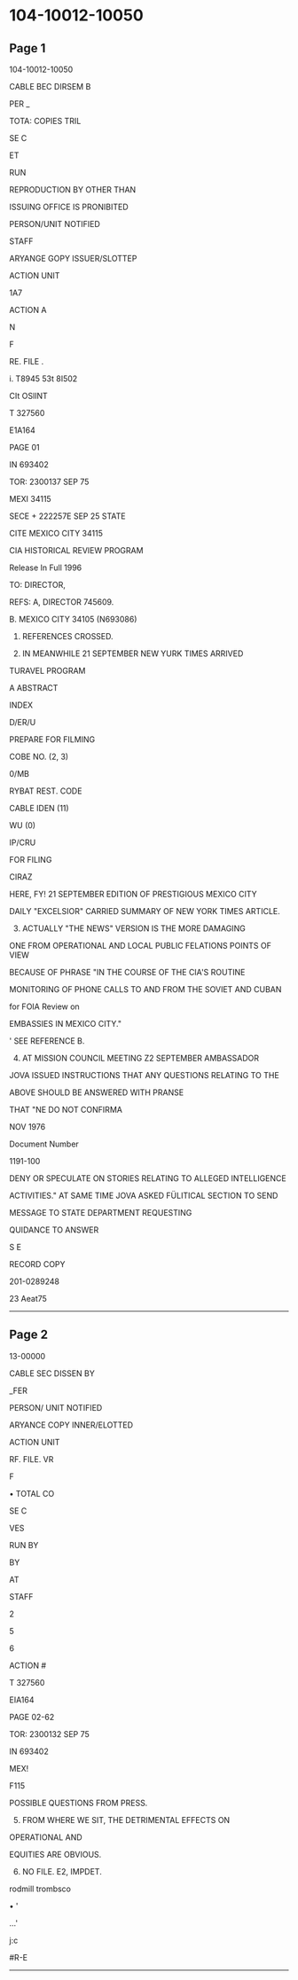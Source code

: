 # 104-10012-10050

## Page 1

104-10012-10050

CABLE BEC DIRSEM B

PER _

TOTA: COPIES TRIL

SE C

ET

RUN

REPRODUCTION BY OTHER THAN

ISSUING OFFICE IS PRONIBITED

PERSON/UNIT NOTIFIED

STAFF

ARYANGE GOPY ISSUER/SLOTTEP

ACTION UNIT

1A7

ACTION A

N

F

RE. FILE .

i. T8945 53t 8I502

CIt OSlINT

T 327560

E1A164

PAGE 01

IN 693402

TOR: 2300137 SEP 75

MEXI 34115

SECE + 222257E SEP 25 STATE

CITE MEXICO CITY 34115

CIA HISTORICAL REVIEW PROGRAM

Release In Full 1996

TO: DIRECTOR,

REFS: A, DIRECTOR 745609.

B. MEXICO CITY 34105 (N693086)

1. REFERENCES CROSSED.

2. IN MEANWHILE 21 SEPTEMBER NEW YURK TIMES ARRIVED

TURAVEL PROGRAM

A ABSTRACT

INDEX

D/ER/U

PREPARE FOR FILMING

COBE NO. (2, 3)

0/MB

RYBAT REST. CODE

CABLE IDEN (11)

WU (0)

IP/CRU

FOR FILING

CIRAZ

HERE, FY! 21 SEPTEMBER EDITION OF PRESTIGIOUS MEXICO CITY

DAILY "EXCELSIOR" CARRIED SUMMARY OF NEW YORK TIMES ARTICLE.

3. ACTUALLY "THE NEWS" VERSION IS THE MORE DAMAGING

ONE FROM OPERATIONAL AND LOCAL PUBLIC FELATIONS POINTS OF VIEW

BECAUSE OF PHRASE "IN THE COURSE OF THE CIA'S ROUTINE

MONITORING OF PHONE CALLS TO AND FROM THE SOVIET AND CUBAN

for FOIA Review on

EMBASSIES IN MEXICO CITY."

' SEE REFERENCE B.

4. AT MISSION COUNCIL MEETING Z2 SEPTEMBER AMBASSADOR

JOVA ISSUED INSTRUCTIONS THAT ANY QUESTIONS RELATING TO THE

ABOVE SHOULD BE ANSWERED WITH PRANSE

THAT "NE DO NOT CONFIRMA

NOV 1976

Document Number

1191-100

DENY OR SPECULATE ON STORIES RELATING TO ALLEGED INTELLIGENCE

ACTIVITIES." AT SAME TIME JOVA ASKED FÜLITICAL SECTION TO SEND

MESSAGE TO STATE DEPARTMENT REQUESTING

QUIDANCE TO ANSWER

S E

RECORD COPY

201-0289248

23 Aeat75

---

## Page 2

13-00000

CABLE SEC DISSEN BY

_FER

PERSON/ UNIT NOTIFIED

ARYANCE COPY INNER/ELOTTED

ACTION UNIT

RF. FILE. VR

F

• TOTAL CO

SE C

VES

RUN BY

BY

AT

STAFF

2

5

6

ACTION #

T 327560

EIA164

PAGE 02-62

TOR: 2300132 SEP 75

IN 693402

MEX!

F115

POSSIBLE QUESTIONS FROM PRESS.

5. FROM WHERE WE SIT, THE DETRIMENTAL EFFECTS ON

OPERATIONAL AND

EQUITIES ARE OBVIOUS.

6. NO FILE. E2, IMPDET.

rodmill trombsco

• '

...'

j:c

#R-E

---


